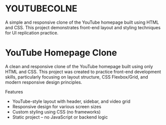 # YOUTUBECOLNE
A simple and responsive clone of the YouTube homepage built using HTML and CSS. This project demonstrates front-end layout and styling techniques for UI replication practice.


# YouTube Homepage Clone

A clean and responsive clone of the YouTube homepage built using only HTML and CSS. This project was created to practice front-end development skills, particularly focusing on layout structure, CSS Flexbox/Grid, and modern responsive design principles.

 Features

- YouTube-style layout with header, sidebar, and video grid
- Responsive design for various screen sizes
- Custom styling using CSS (no frameworks)
- Static project – no JavaScript or backend logic



